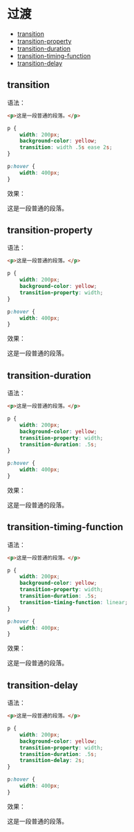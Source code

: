 # 过渡

* [transition](#transition)
* [transition-property](#transition-property)
* [transition-duration](#transition-duration)
* [transition-timing-function](#transition-timing-function)
* [transition-delay](#transition-delay)

<link rel="stylesheet" type="text/css" href="CSS 属性.css">

## transition

语法：

```html
<p>这是一段普通的段落。</p>
```

```css
p {
    width: 200px;
    background-color: yellow;
    transition: width .5s ease 2s;
}

p:hover {
    width: 400px;
}
```

效果：

<section id="section_5">
    <p>这是一段普通的段落。</p>
</section>

## transition-property

语法：

```html
<p>这是一段普通的段落。</p>
```

```css
p {
    width: 200px;
    background-color: yellow;
    transition-property: width;
}

p:hover {
    width: 400px;
}
```

效果：

<section id="section_6">
    <p>这是一段普通的段落。</p>
</section>

## transition-duration

语法：

```html
<p>这是一段普通的段落。</p>
```

```css
p {
    width: 200px;
    background-color: yellow;
    transition-property: width;
    transition-duration: .5s;
}

p:hover {
    width: 400px;
}
```

效果：

<section id="section_7">
    <p>这是一段普通的段落。</p>
</section>

## transition-timing-function

语法：

```html
<p>这是一段普通的段落。</p>
```

```css
p {
    width: 200px;
    background-color: yellow;
    transition-property: width;
    transition-duration: .5s;
    transition-timing-function: linear;
}

p:hover {
    width: 400px;
}
```

效果：

<section id="section_8">
    <p>这是一段普通的段落。</p>
</section>

## transition-delay

语法：

```html
<p>这是一段普通的段落。</p>
```

```css
p {
    width: 200px;
    background-color: yellow;
    transition-property: width;
    transition-duration: .5s;
    transition-delay: 2s;
}

p:hover {
    width: 400px;
}
```

效果：

<section id="section_9">
    <p>这是一段普通的段落。</p>
</section>
